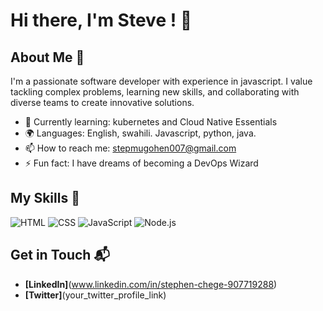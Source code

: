 # Hi there, I'm Steve ! 👋

## About Me 🚀

I'm a passionate software developer with experience in javascript. I value tackling complex problems, learning new skills, and collaborating with diverse teams to create innovative solutions.

- 🌱 Currently learning: kubernetes and Cloud Native Essentials
- 🌍 Languages: English, swahili. Javascript, python, java.
- 📫 How to reach me: stepmugohen007@gmail.com
- ⚡ Fun fact: I have dreams of becoming a DevOps Wizard

## My Skills 🧠

![HTML](https://img.shields.io/badge/-HTML-E34F26?style=flat-square&logo=html5&logoColor=white)
![CSS](https://img.shields.io/badge/-CSS-1572B6?style=flat-square&logo=css3&logoColor=white)
![JavaScript](https://img.shields.io/badge/-JavaScript-F7DF1E?style=flat-square&logo=javascript&logoColor=black)
![Node.js](https://img.shields.io/badge/-Node.js-339933?style=flat-square&logo=node.js&logoColor=white)

## Get in Touch 📬

- **[LinkedIn]**(www.linkedin.com/in/stephen-chege-907719288)
- **[Twitter]**(your_twitter_profile_link)


